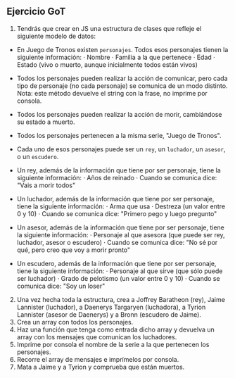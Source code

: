 ## Ejercicio GoT

1. Tendrás que crear en JS una estructura de clases que refleje el siguiente modelo de datos:

- En Juego de Tronos existen `personajes`. Todos esos personajes tienen la siguiente información:
  · Nombre
  · Familia a la que pertenece
  · Edad
  · Estado (vivo o muerto, aunque inicialmente todos están vivos)

- Todos los personajes pueden realizar la acción de comunicar, pero cada tipo de personaje (no cada personaje) se comunica de un modo distinto.
  Nota: este método devuelve el string con la frase, no imprime por consola.

- Todos los personajes pueden realizar la acción de morir, cambiándose su estado a muerto.

- Todos los personajes pertenecen a la misma serie, "Juego de Tronos".

- Cada uno de esos personajes puede ser un `rey`, un `luchador`, un `asesor`, o un `escudero`.

- Un rey, además de la información que tiene por ser personaje, tiene la siguiente información:
  · Años de reinado
  · Cuando se comunica dice: "Vais a morir todos"

- Un luchador, además de la información que tiene por ser personaje, tiene la siguiente información:
  · Arma que usa
  · Destreza (un valor entre 0 y 10)
  · Cuando se comunica dice: "Primero pego y luego pregunto"

- Un asesor, además de la información que tiene por ser personaje, tiene la siguiente información:
  · Personaje al que asesora (que puede ser rey, luchador, asesor o escudero)
  · Cuando se comunica dice: "No sé por qué, pero creo que voy a morir pronto"

- Un escudero, además de la información que tiene por ser personaje, tiene la siguiente información:
  · Personaje al que sirve (que sólo puede ser luchador)
  · Grado de pelotismo (un valor entre 0 y 10)
  · Cuando se comunica dice: "Soy un loser"

2. Una vez hecha toda la estructura, crea a Joffrey Baratheon (rey), Jaime Lannister (luchador), a Daenerys Targaryen (luchadora), a Tyrion Lannister (asesor de Daenerys) y a Bronn (escudero de Jaime).
3. Crea un array con todos los personajes.
4. Haz una función que tenga como entrada dicho array y devuelva un array con los mensajes que comunican los luchadores.
5. Imprime por consola el nombre de la serie a la que pertenecen los personajes.
6. Recorre el array de mensajes e imprímelos por consola.
7. Mata a Jaime y a Tyrion y comprueba que están muertos.

